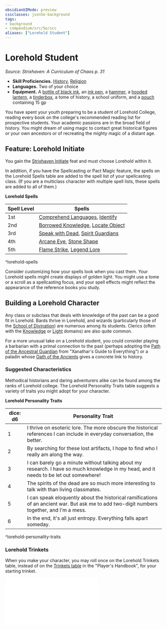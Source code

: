 ```yaml
---
obsidianUIMode: preview
cssclasses: json5e-background
tags:
- background
- compendium/src/5e/scc
aliases: ["Lorehold Student"]
---
```

# Lorehold Student
*Source: Strixhaven: A Curriculum of Chaos p. 31*  

- **Skill Proficiencies.** [History](_skills.md#History), [Religion](_skills.md#Religion)  
- **Languages.** Two of your choice  
- **Equipment.** A [bottle of black ink](ink-1-ounce-bottle.md), an [ink pen](ink-pen.md), a [hammer](hammer.md), a [hooded lantern](hooded-lantern.md), a [tinderbox](tinderbox.md), a tome of history, a school uniform, and a [pouch](pouch.md) containing 15 gp  

You have spent your youth preparing to be a student of Lorehold College, reading every book on the college's recommended reading list for prospective students. Your academic passions are in the broad field of history. You might dream of using magic to contact great historical figures or your own ancestors or of recreating the mighty magic of a distant age.

## Feature: Lorehold Initiate

You gain the [Strixhaven Initiate](strixhaven-initiate-scc.md) feat and must choose Lorehold within it.

In addition, if you have the Spellcasting or Pact Magic feature, the spells on the Lorehold Spells table are added to the spell list of your spellcasting class. (If you are a multiclass character with multiple spell lists, these spells are added to all of them.)

**Lorehold Spells**

| Spell Level | Spells |
|-------------|--------|
| 1st | [Comprehend Languages](comprehend-languages.md), [Identify](identify.md) |
| 2nd | [Borrowed Knowledge](borrowed-knowledge-scc.md), [Locate Object](locate-object.md) |
| 3rd | [Speak with Dead](speak-with-dead.md), [Spirit Guardians](spirit-guardians.md) |
| 4th | [Arcane Eye](arcane-eye.md), [Stone Shape](stone-shape.md) |
| 5th | [Flame Strike](flame-strike.md), [Legend Lore](legend-lore.md) |
^lorehold-spells

Consider customizing how your spells look when you cast them. Your Lorehold spells might create displays of golden light. You might use a tome or a scroll as a spellcasting focus, and your spell effects might reflect the appearance of the reference books you study.

## Building a Lorehold Character

Any class or subclass that deals with knowledge of the past can be a good fit in Lorehold. Bards thrive in Lorehold, and wizards (particularly those of the [School of Divination](wizard-school-of-divination.md)) are numerous among its students. Clerics (often with the [Knowledge](cleric-knowledge-domain.md) or [Light](cleric-light-domain.md) domains) are also quite common.

For a more unusual take on a Lorehold student, you could consider playing a barbarian with a primal connection to the past (perhaps adopting the [Path of the Ancestral Guardian](barbarian-path-of-the-ancestral-guardian-xge.md) from "Xanathar's Guide to Everything") or a paladin whose [Oath of the Ancients](paladin-oath-of-the-ancients.md) gives a concrete link to history.

### Suggested Characteristics

Methodical historians and daring adventurers alike can be found among the ranks of Lorehold college. The Lorehold Personality Traits table suggests a variety of traits you might adopt for your character.

**Lorehold Personality Traits**

| dice: d6 | Personality Trait |
|----------|-------------------|
| 1 | I thrive on esoteric lore. The more obscure the historical references I can include in everyday conversation, the better. |
| 2 | By searching for these lost artifacts, I hope to find who I really am along the way. |
| 3 | I can barely go a minute without talking about my research. I have so much knowledge in my head, and it needs to be let out somewhere! |
| 4 | The spirits of the dead are so much more interesting to talk with than living classmates. |
| 5 | I can speak eloquently about the historical ramifications of an ancient war. But ask me to add two-digit numbers together, and I'm a mess. |
| 6 | In the end, it's all just entropy. Everything falls apart someday. |
^lorehold-personality-traits

### Lorehold Trinkets

When you make your character, you may roll once on the Lorehold Trinkets table, instead of on the [Trinkets table](trinket.md) in the "Player's Handbook", for your starting trinket.

![Lorehold Trinkets](lorehold-trinkets-scc.md)
